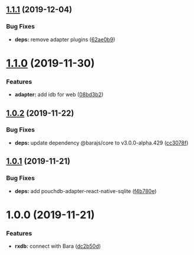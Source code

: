 ## [1.1.1](https://github.com/barajs/rxdb/compare/v1.1.0...v1.1.1) (2019-12-04)


### Bug Fixes

* **deps:** remove adapter plugins ([62ae0b9](https://github.com/barajs/rxdb/commit/62ae0b98ac70e521906470af477c0dbb91701b2f))

# [1.1.0](https://github.com/barajs/rxdb/compare/v1.0.2...v1.1.0) (2019-11-30)


### Features

* **adapter:** add idb for web ([08bd3b2](https://github.com/barajs/rxdb/commit/08bd3b25b6fbd825f26662f951774cf67e300014))

## [1.0.2](https://github.com/barajs/rxdb/compare/v1.0.1...v1.0.2) (2019-11-22)


### Bug Fixes

* **deps:** update dependency @barajs/core to v3.0.0-alpha.429 ([cc3078f](https://github.com/barajs/rxdb/commit/cc3078f4fcdf09dc2a3510cd7331840b126ccc5d))

## [1.0.1](https://github.com/barajs/rxdb/compare/v1.0.0...v1.0.1) (2019-11-21)


### Bug Fixes

* **deps:** add pouchdb-adapter-react-native-sqlite ([f4b780e](https://github.com/barajs/rxdb/commit/f4b780eae4acf8b1211aea96f250746df89cec52))

# 1.0.0 (2019-11-21)


### Features

* **rxdb:** connect with Bara ([dc2b50d](https://github.com/barajs/rxdb/commit/dc2b50da1c4f7564ccec2bd88a5da0fabd42bee6))

